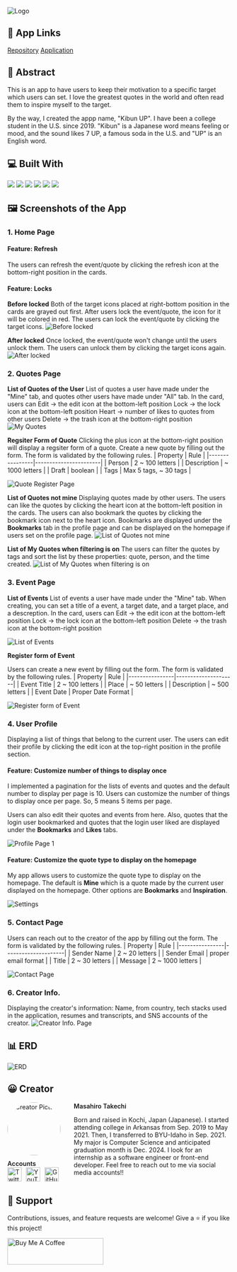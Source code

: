 ![Logo](./public/icons/logo.png)

## 🔗 App Links

[Repository](https://github.com/mtake986/Kibun-UP)
[Application](https://kibun-up.vercel.app/)

## 💬 Abstract

This is an app to have users to keep their motivation to a specific target which users can set. I love the greatest quotes in the world and often read them to inspire myself to the target.

By the way, I created the appp name, "Kibun UP". I have been a college student in the U.S. since 2019. "Kibun" is a Japanese word means feeling or mood, and the sound likes 7 UP, a famous soda in the U.S. and "UP" is an English word.

## 💻 Built With

<p style="display: inline">
  <img src="https://img.shields.io/badge/-javascript-20232A?style=for-the-badge&logo=javascript">
  <img src="https://img.shields.io/badge/-react-20232A?style=for-the-badge&logo=react">
  <img src="https://img.shields.io/badge/-Next.js-000000.svg?logo=next.js&style=for-the-badge">
  <img src="https://img.shields.io/badge/-tailwindcss-20232A?style=for-the-badge&logo=tailwindcss">
  <img src="https://img.shields.io/badge/-firebase-20232A?style=for-the-badge&logo=firebase">
  <img src="https://img.shields.io/badge/-vercel-20232A?style=for-the-badge&logo=vercel">
</p>

## 🖼️ Screenshots of the App

### 1. Home Page

#### Feature: Refresh

The users can refresh the event/quote by clicking the refresh icon at the bottom-right position in the cards.

#### Feature: Locks

**Before locked**
Both of the target icons placed at right-bottom position in the cards are grayed out first. After users lock the event/quote, the icon for it will be colored in red. The users can lock the event/quote by clicking the target icons.
<img src="/public/AppScreenshots/home/HomePageBeforeLock.png" alt="Before locked" />

**After locked**
Once locked, the event/quote won't change until the users unlock them. The users can unlock them by clicking the target icons again.
<img src="/public/AppScreenshots/home/HomePageAfterLock.png" alt="After locked" />

### 2. Quotes Page

**List of Quotes of the User**
List of quotes a user have made under the "Mine" tab, and quotes other users have made under "All" tab.
In the card, users can
Edit -> the edit icon at the bottom-left position
Lock -> the lock icon at the bottom-left position
Heart -> number of likes to quotes from other users
Delete -> the trash icon at the bottom-right position
<img src="/public/appScreenshots/quote/ListOfQuotes.png" alt="My Quotes" />

**Regsiter Form of Quote**
Clicking the plus icon at the bottom-right position will display a regsiter form of a quote. Create a new quote by filling out the form. The form is validated by the following rules.
| Property | Rule |
|----------------|-----------------------|
| Person | 2 ~ 100 letters |
| Description | ~ 1000 letters |
| Draft | boolean |
| Tags | Max 5 tags, ~ 30 tags |

<img src="/public/appScreenshots/quote/QuoteRegisterForm.png" alt="Quote Register Page" />

**List of Quotes not mine**
Displaying quotes made by other users. The users can like the quotes by clicking the heart icon at the bottom-left position in the cards. The users can also bookmark the quotes by clicking the bookmark icon next to the heart icon. Bookmarks are displayed under the **Bookmarks** tab in the profile page and can be displayed on the homepage if users set on the profile page.
<img src="/public/appScreenshots/quote/ListOfQuotesNotMine.png" alt="List of Quotes not mine" />

**List of My Quotes when filtering is on**
The users can filter the quotes by tags and sort the list by these properties: quote, person, and the time created.
<img src="/public/appScreenshots/quote/QuoteWhenFilter.png" alt="List of My Quotes when filtering is on" />

### 3. Event Page

**List of Events**
List of events a user have made under the "Mine" tab. When creating, you can set a title of a event, a target date, and a target place, and a descreption.
In the card, users can
Edit -> the edit icon at the bottom-left position
Lock -> the lock icon at the bottom-left position
Delete -> the trash icon at the bottom-right position

<img src="/public/appScreenshots/event/ListOfEvents.png" alt="List of Events" />

**Register form of Event**

Users can create a new event by filling out the form. The form is validated by the following rules.
| Property | Rule |
|----------------|---------------------|
| Event Title | 2 ~ 100 letters |
| Place | ~ 50 letters |
| Description | ~ 500 letters |
| Event Date | Proper Date Format |

<img src="/public/appScreenshots/event/EventRegisterForm.png" alt="Register form of Event" />

### 4. User Profile

Displaying a list of things that belong to the current user. The users can edit their profile by clicking the edit icon at the top-right position in the profile section.

#### Feature: Customize number of things to display once

I implemented a pagination for the lists of events and quotes and the default number to display per page is 10. Users can customize the number of things to display once per page. So, 5 means 5 items per page.

Users can also edit their quotes and events from here.
Also, quotes that the login user bookmarked and quotes that the login user liked are displayed under the **Bookmarks** and **Likes** tabs.

<img src="/public/appScreenshots/profile/Profile1.png" alt="Profile Page 1" />

#### Feature: Customize the quote type to display on the homepage

My app allows users to customize the quote type to display on the homepage. The default is **Mine** which is a quote made by the current user displayed on the homepage. Other options are **Bookmarks** and **Inspiration**.

<img src="/public/appScreenshots/profile/Settings.png" alt="Settings" />

### 5. Contact Page

Users can reach out to the creator of the app by filling out the form. The form is validated by the following rules.
| Property | Rule |
|----------------|---------------------|
| Sender Name | 2 ~ 20 letters |
| Sender Email | proper email format |
| Title | 2 ~ 30 letters |
| Message | 2 ~ 1000 letters |

<img src="/public/appScreenshots/contact/ContactForm.png" alt="Contact Page" />

### 6. Creator Info.

Displaying the creator's information: Name, from country, tech stacks used in the application, resumes and transcripts, and SNS accounts of the creator.
<img src="/public/appScreenshots/creatorInfo/CreatorInfo.png" alt="Creator Info. Page" />

## 📊 ERD

![ERD](./public/files/erd.png)

## 😀 Creator

<div style="display: flex; gap: 30px">
  <div style='width: 300px;'>
    <img src="/public/creatorPicture.jpg" alt="Creator Picture" width='100' style="width: 120px; height: 120px; margin-bottom: 10px; border-radius: 100%; object-position: center; object-fit: cover; "/>
    <div style="display: flex; flex-direction: column;">
      <span style="font-weight: 600;" >Accounts</span>
      <div style="display: flex; gap: 10px">
        <a href='https://twitter.com/byui_masa'>
          <img src="/public/icons/twitter.svg" alt="Twitter icon" width='32' />
        </a>
        <a href='https://www.youtube.com/@byui-masa'>
          <img src="/public/icons/youtube.svg" alt="YouTube icon" width='32' />
        </a>
        <a href='https://github.com/mtake986'>
          <img src="/public/icons/github.svg" alt="GitHub icon" width='32' />
        </a>
      </div>
    </div>
  </div>
  <div>
    <span style="font-weight: 600;" >Masahiro Takechi</span>
    <p>Born and raised in Kochi, Japan (Japanese). I started attending college in Arkansas from Sep. 2019 to May 2021. Then, I transferred to BYU-Idaho in Sep. 2021. My major is Computer Science and anticipated graduation month is Dec. 2024. I look for an internship as a software engineer or front-end developer. Feel free to reach out to me via social media accounts!!</p>
  </div>
</div>

## 🤝 Support

Contributions, issues, and feature requests are welcome!
Give a ⭐️ if you like this project!

<a href="https://www.buymeacoffee.com/masahirotakechi" target="_blank"><img src="https://cdn.buymeacoffee.com/buttons/v2/default-yellow.png" alt="Buy Me A Coffee" style="height: 60px !important;width: 217px !important;" ></a>
